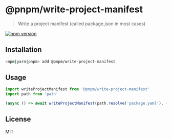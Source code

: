# @pnpm/write-project-manifest

> Write a project manifest (called package.json in most cases)

<!--@shields('npm')-->
[![npm version](https://img.shields.io/npm/v/@pnpm/write-project-manifest.svg)](https://www.npmjs.com/package/@pnpm/write-project-manifest)
<!--/@-->

## Installation

```sh
<npm|yarn|pnpm> add @pnpm/write-project-manifest
```

## Usage

```ts
import writeProjectManifest from '@pnpm/write-project-manifest'
import path from 'path'

(async () => await writeProjectManifest(path.resolve('package.yaml'), { name: 'foo', version: '1.0.0' }))()
```

## License

MIT
